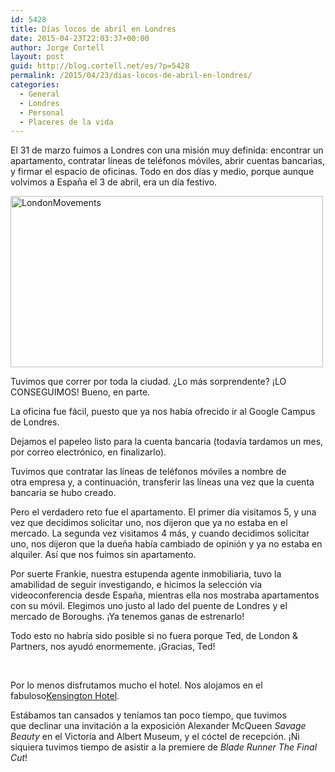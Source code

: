 ```yaml
---
id: 5428
title: Días locos de abril en Londres
date: 2015-04-23T22:03:37+00:00
author: Jorge Cortell
layout: post
guid: http://blog.cortell.net/es/?p=5428
permalink: /2015/04/23/dias-locos-de-abril-en-londres/
categories:
  - General
  - Londres
  - Personal
  - Placeres de la vida
---
```

El 31 de marzo fuimos a Londres con una misión muy definida: encontrar un apartamento, contratar líneas de teléfonos móviles, abrir cuentas bancarias, y firmar el espacio de oficinas. Todo en dos días y medio, porque aunque volvimos a España el 3 de abril, era un día festivo.

[<img class=" aligncenter" src="https://farm8.staticflickr.com/7602/17198397232_1f52042e1b.jpg" alt="LondonMovements" width="500" height="274" />](https://www.flickr.com/photos/jcortell/17198397232 "LondonMovements by Jorge Cortell, on Flickr")

Tuvimos que correr por toda la ciudad. ¿Lo más sorprendente? ¡LO CONSEGUIMOS! Bueno, en parte.

La oficina fue fácil, puesto que ya nos había ofrecido ir al Google Campus de Londres.

Dejamos el papeleo listo para la cuenta bancaria (todavía tardamos un mes, por correo electrónico, en finalizarlo).

Tuvimos que contratar las líneas de teléfonos móviles a nombre de otra empresa y, a continuación, transferir las líneas una vez que la cuenta bancaria se hubo creado.

Pero el verdadero reto fue el apartamento. El primer día visitamos 5, y una vez que decidimos solicitar uno, nos dijeron que ya no estaba en el mercado. La segunda vez visitamos 4 más, y cuando decidimos solicitar uno, nos dijeron que la dueña había cambiado de opinión y ya no estaba en alquiler. Así que nos fuimos sin apartamento.

Por suerte Frankie, nuestra estupenda agente inmobiliaria, tuvo la amabilidad de seguir investigando, e hicimos la selección via videoconferencia desde España, mientras ella nos mostraba apartamentos con su móvil. Elegimos uno justo al lado del puente de Londres y el mercado de Boroughs. ¡Ya tenemos ganas de estrenarlo!

Todo esto no habría sido posible si no fuera porque Ted, de London & Partners, nos ayudó enormemente. ¡Gracias, Ted!

&nbsp;

Por lo menos disfrutamos mucho el hotel. Nos alojamos en el fabuloso<a href="http://www.doylecollection.com/hotels/the-kensington-hotel" target="_blank">Kensington Hotel</a>.

Estábamos tan cansados y teníamos tan poco tiempo, que tuvimos que declinar una invitación a la exposición Alexander McQueen _Savage Beauty_ en el Victoria and Albert Museum, y el cóctel de recepción. ¡Ni siquiera tuvimos tiempo de asistir a la premiere de _Blade Runner The Final Cut_!